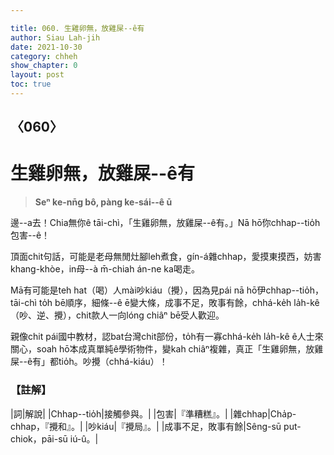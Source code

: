 ```yaml
---

title: 060. 生雞卵無，放雞屎--ê有
author: Siau Lah-jih
date: 2021-10-30
category: chheh
show_chapter: 0
layout: post
toc: true
---
```

  
## 〈060〉
# 生雞卵無，放雞屎--ê有
>**Seⁿ ke-nn̄g bô, pàng ke-sái--ê ū**

邊--a去！Chia無你ê tāi-chì，「生雞卵無，放雞屎--ê有。」Nā hō͘你chhap--tio̍h包害--ê！

頂面chit句話，可能是老母無閒灶腳leh煮食，gín-á雜chhap，愛摸東摸西，妨害khang-khòe，in母--à m̄-chiah án-ne ka喝走。

Mā有可能是teh hat（喝）人mài吵kiáu（攪），因為見pái nā hō͘伊chhap--tio̍h，tāi-chì to̍h bē順序，細條--ê ē變大條，成事不足，敗事有餘，chhá-ke̍h la̍h-kê（吵、逆、攪），chit款人一向lóng chiâⁿ bē受人歡迎。

親像chit pái國中教材，認bat台灣chit部份，to̍h有一寡chhá-ke̍h la̍h-kê ê人士來關心，soah hō͘本成真單純ê學術物件，變kah chiâⁿ複雜，真正「生雞卵無，放雞屎--ê有」都tio̍h。吵攪（chhá-kiáu）！


### 【註解】

|詞|解說|
|Chhap--tio̍h|接觸參與。|
|包害|『準糟糕』。|
|雜chhap|Cha̍p-chhap，『攪和』。|
|吵kiáu|『攪局』。|
|成事不足，敗事有餘|Sêng-sū put-chiok，pāi-sū iú-û。|

